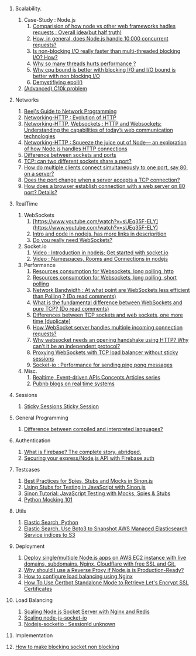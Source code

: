 1. Scalability.
   1. Case-Study : Node.js
      1. [Comparision of how node vs other web frameworks hadles requests : Overall idea(but half truth)](https://www.journaldev.com/7462/node-js-architecture-single-threaded-event-loop)
      1. [  How, in general, does Node.js handle 10,000 concurrent requests?](https://stackoverflow.com/questions/34855352/how-in-general-does-node-js-handle-10-000-concurrent-requests)
      2. [  Is non-blocking I/O really faster than multi-threaded blocking I/O? How?](https://stackoverflow.com/questions/8546273/is-non-blocking-i-o-really-faster-than-multi-threaded-blocking-i-o-how)
      3. [Why so many threads hurts performance ?](https://www.codeguru.com/cpp/sample_chapter/article.php/c13533/Why-Too-Many-Threads-Hurts-Performance-and-What-to-do-About-It.htm)
      4. [Why cpu bound is better with blocking I/O and I/O bound is better with non blocking I/O](https://stackoverflow.com/questions/34877705/why-cpu-bound-is-better-with-blocking-i-o-and-i-o-bound-is-better-with-non-block)
      6. [Demystifiying epoll()](https://jvns.ca/blog/2017/06/03/async-io-on-linux--select--poll--and-epoll/)
   5. [(Advanced) C10k problem](http://www.kegel.com/c10k.html)
2. Networks
   1. [Beej's Guide to Network Programming](https://beej.us/guide/bgnet/html/#client-server-background)
   2. [Networking-HTTP : Evolution of HTTP](https://medium.com/platform-engineer/evolution-of-http-69cfe6531ba0)
   3. [Networking-HTTP, Websockets : HTTP and Websockets: Understanding the capabilities of today’s web communication technologies](https://medium.com/platform-engineer/web-api-design-35df8167460)
   4. [Networking-HTTP : Squeeze the juice out of Node— an exploration of how Node.js handles HTTP connections](https://www.yld.io/blog/squeeze-the-juice-out-of-node-an-exploration-of-how-node-js-handles-http-connections/)
   5. [Difference between sockets and ports](https://stackoverflow.com/questions/152457/what-is-the-difference-between-a-port-and-a-socket#:~:text=A%20socket%20represents%20a%20single%20connection%20between%20two%20network%20applications.&text=A%20port%20represents%20an%20endpoint,without%20interfering%20with%20each%20other.)
   6. [TCP: can two different sockets share a port?](https://stackoverflow.com/questions/11129212/tcp-can-two-different-sockets-share-a-port#:~:text=5%20Answers&text=A%20server%20socket%20listens%20on%20a%20single%20port.&text=Multiple%20connections%20on%20the%20same,system%20resources%20allow%20it%20to.)
   7. [How do multiple clients connect simultaneously to one port, say 80, on a server?
](https://stackoverflow.com/a/11344212/6753380)
   8. [Does the port change when a server accepts a TCP connection?
](https://stackoverflow.com/questions/2997754/does-the-port-change-when-a-server-accepts-a-tcp-connection)
   9. [How does a browser establish connection with a web server on 80 port? Details?
](https://stackoverflow.com/questions/35387835/how-does-a-browser-establish-connection-with-a-web-server-on-80-port-details)
3. RealTime
   1. WebSockets
      1. [https://www.youtube.com/watch?v=sUEq35F-ELY](https://www.youtube.com/watch?v=sUEq35F-ELY)
      1. [Intro and code in nodejs, has more links in descriprition](https://www.youtube.com/watch?v=2Nt-ZrNP22A&t=979s)
      1. [Do you really need WebSockets?](https://blog.stanko.io/do-you-really-need-websockets-343aed40aa9b)
   2. Socket.io
      1. [Video : Introduction in nodejs](https://www.youtube.com/watch?v=soerr09FYCw)[; Get started with socket.io](https://socket.io/get-started/chat/) 
      2. [Video : Namespaces, Rooms and Connections in nodejs](https://www.youtube.com/watch?v=bxUlKDgpbWs) 
   3. Performance 
      1. [Resources consumption for Websockets, long polling, http](https://qiuzhihui.gitbooks.io/r-book/content/system-design/short-polling-v-long-polling-vs-websocket.html)
      3. [Resources consumption for Websockets, long polling, short polling](https://www.diva-portal.org/smash/get/diva2:1133465/FULLTEXT01.pdf)
      5. [Network Bandwidth : At what point are WebSockets less efficient than Polling ?  (Do read comments)
      ](https://stackoverflow.com/questions/44731313/at-what-point-are-websockets-less-efficient-than-polling)
      6. [What is the fundamental difference between WebSockets and pure TCP? (Do read comments)
](https://stackoverflow.com/questions/2681267/what-is-the-fundamental-difference-between-websockets-and-pure-tcp?rq=1)
      7. [Differences between TCP sockets and web sockets, one more time [duplicate]
](https://stackoverflow.com/questions/2681267/what-is-the-fundamental-difference-between-websockets-and-pure-tcp?rq=1)
      7. [How WebSocket server handles multiple incoming connection requests?
](https://stackoverflow.com/questions/28516962/how-websocket-server-handles-multiple-incoming-connection-requests?noredirect=1&lq=1)
      9. [Why websocket needs an opening handshake using HTTP? Why can't it be an independent protocol?
](https://stackoverflow.com/questions/19568432/why-websocket-needs-an-opening-handshake-using-http-why-cant-it-be-an-independ/19569871#19569871)
      10. [Proxying WebSockets with TCP load balancer without sticky sessions
](https://stackoverflow.com/questions/15266702/proxying-websockets-with-tcp-load-balancer-without-sticky-sessions/15270860#15270860)
      11. [Socket-io : Performance for sending ping pong messages](https://stackoverflow.com/questions/49865832/pingtimeout-and-pinginterval-in-socket-io)
   4. Misc.
      1. [Realtime, Event-driven APIs Concepts Articles series](https://www.ably.io/concepts)
      4. [Pubnb blogs on real time systems](https://www.pubnub.com/blog/)
3. Sessions 
   1. [Sticky Sessions](https://stackoverflow.com/questions/10494431/sticky-and-non-sticky-sessions)[ Sticky Session](https://www.imperva.com/learn/availability/sticky-session-persistence-and-cookies/)
4. General Programming
   1. [Difference between compiled and interpreted languages?
](https://stackoverflow.com/questions/38491212/difference-between-compiled-and-interpreted-languages/38491646#38491646)
5. Authentication
   1. [What is Firebase? The complete story, abridged.](https://medium.com/firebase-developers/what-is-firebase-the-complete-story-abridged-bcc730c5f2c0)
   2. [Securing your express/Node.js API with Firebase auth](https://dev.to/emeka/securing-your-express-node-js-api-with-firebase-auth-4b5f)
6. Testcases
   1. [Best Practices for Spies, Stubs and Mocks in Sinon.js](https://semaphoreci.com/community/tutorials/best-practices-for-spies-stubs-and-mocks-in-sinon-js)
   2. [Using Stubs for Testing in JavaScript with Sinon.js](https://stackabuse.com/using-stubs-for-testing-in-javascript-with-sinon-js/#:~:text=What%20are%20Stubs%3F,it%20was%20programmed%20to%20return.)
   3. [Sinon Tutorial: JavaScript Testing with Mocks, Spies & Stubs](https://www.sitepoint.com/sinon-tutorial-javascript-testing-mocks-spies-stubs/)
   4. [Python Mocking 101](https://www.fugue.co/blog/2016-02-11-python-mocking-101)
7. Utils
   1. [Elastic Search, Python](https://medium.com/naukri-engineering/elasticsearch-tutorial-for-beginners-using-python-b9cb48edcedc)
   2. [Elastic Search, Use Boto3 to Snapshot AWS Managed Elasticsearch Service indices to S3](https://john.soban.ski/snapshot-aws-es-to-s3.html)
8. Deployment
   1. [Deploy single/multiple Node.js apps on AWS EC2 instance with live domains, subdomains, Nginx, Cloudflare with free SSL and Git.](https://medium.com/@nitin.malhotra/deploy-single-multiple-node-js-750ee6fee782)
   2. [Why should I use a Reverse Proxy if Node.js is Production-Ready?](https://medium.com/intrinsic/why-should-i-use-a-reverse-proxy-if-node-js-is-production-ready-5a079408b2ca)
   3. [How to configure load balancing using Nginx](https://upcloud.com/community/tutorials/configure-load-balancing-nginx/)
   4. [How To Use Certbot Standalone Mode to Retrieve Let's Encrypt SSL Certificates](https://www.digitalocean.com/community/tutorials/how-to-use-certbot-standalone-mode-to-retrieve-let-s-encrypt-ssl-certificates-on-ubuntu-16-04)

9. Load Balancing
   1. [Scaling Node.js Socket Server with Nginx and Redis](https://blog.jscrambler.com/scaling-node-js-socket-server-with-nginx-and-redis/)
   2. [Scaling node-js-socket-io](https://medium.com/@feritzcan/node-js-socket-io-1cde93315a7d)
   3. [Nodejs-socketio : SessionId unknown](https://stackoverflow.com/questions/30713635/node-js-with-socket-io-long-polling-fails-and-throws-code1-messagesessi)

10. Implementation
   1. [How to make blocking socket non blocking](https://medium.com/vaidikkapoor/understanding-non-blocking-i-o-with-python-part-1-ec31a2e2db9b)
